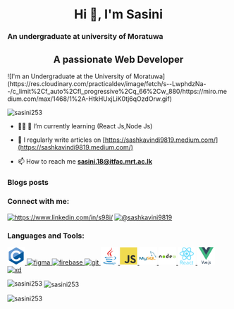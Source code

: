 <h1 align="center">Hi 👋, I'm Sasini</h1>
<h3> An undergraduate at university of Moratuwa</h3>
<h2 align="center">A passionate Web Developer</h2>
![I'm an Undergraduate at the University of Moratuwa](https://res.cloudinary.com/practicaldev/image/fetch/s--LwphdzNa--/c_limit%2Cf_auto%2Cfl_progressive%2Cq_66%2Cw_880/https://miro.medium.com/max/1468/1%2A-HtkHUxjLiK0tj6qOzdOrw.gif)


<p align="left"> <img src="https://komarev.com/ghpvc/?username=sasini253&label=Profile%20views&color=0e75b6&style=flat" alt="sasini253" /> </p>

- 👨‍💻 🌱 I’m currently learning (React Js,Node Js)

- 📝 I regularly write articles on [https://sashkavindi9819.medium.com/](https://sashkavindi9819.medium.com/)

- 📫 How to reach me **sasini.18@itfac.mrt.ac.lk**

### Blogs posts
<!-- BLOG-POST-LIST:START -->
<!-- BLOG-POST-LIST:END -->

<h3 align="left">Connect with me:</h3>
<p align="left">
<a href="https://linkedin.com/in/https://www.linkedin.com/in/s98i/" target="blank"><img align="center" src="https://raw.githubusercontent.com/rahuldkjain/github-profile-readme-generator/master/src/images/icons/Social/linked-in-alt.svg" alt="https://www.linkedin.com/in/s98i/" height="30" width="40" /></a>
<a href="https://medium.com/@sashkavini9819" target="blank"><img align="center" src="https://raw.githubusercontent.com/rahuldkjain/github-profile-readme-generator/master/src/images/icons/Social/medium.svg" alt="@sashkavini9819" height="30" width="40" /></a>
</p>

<h3 align="left">Languages and Tools:</h3>
<p align="left"> <a href="https://www.cprogramming.com/" target="_blank"> <img src="https://raw.githubusercontent.com/devicons/devicon/master/icons/c/c-original.svg" alt="c" width="40" height="40"/> </a> <a href="https://www.figma.com/" target="_blank"> <img src="https://www.vectorlogo.zone/logos/figma/figma-icon.svg" alt="figma" width="40" height="40"/> </a> <a href="https://firebase.google.com/" target="_blank"> <img src="https://www.vectorlogo.zone/logos/firebase/firebase-icon.svg" alt="firebase" width="40" height="40"/> </a> <a href="https://git-scm.com/" target="_blank"> <img src="https://www.vectorlogo.zone/logos/git-scm/git-scm-icon.svg" alt="git" width="40" height="40"/> </a> <a href="https://www.java.com" target="_blank"> <img src="https://raw.githubusercontent.com/devicons/devicon/master/icons/java/java-original.svg" alt="java" width="40" height="40"/> </a> <a href="https://developer.mozilla.org/en-US/docs/Web/JavaScript" target="_blank"> <img src="https://raw.githubusercontent.com/devicons/devicon/master/icons/javascript/javascript-original.svg" alt="javascript" width="40" height="40"/> </a> <a href="https://www.mysql.com/" target="_blank"> <img src="https://raw.githubusercontent.com/devicons/devicon/master/icons/mysql/mysql-original-wordmark.svg" alt="mysql" width="40" height="40"/> </a> <a href="https://nodejs.org" target="_blank"> <img src="https://raw.githubusercontent.com/devicons/devicon/master/icons/nodejs/nodejs-original-wordmark.svg" alt="nodejs" width="40" height="40"/> </a> <a href="https://reactjs.org/" target="_blank"> <img src="https://raw.githubusercontent.com/devicons/devicon/master/icons/react/react-original-wordmark.svg" alt="react" width="40" height="40"/> </a> <a href="https://vuejs.org/" target="_blank"> <img src="https://raw.githubusercontent.com/devicons/devicon/master/icons/vuejs/vuejs-original-wordmark.svg" alt="vuejs" width="40" height="40"/> </a> <a href="https://www.adobe.com/products/xd.html" target="_blank"> <img src="https://cdn.worldvectorlogo.com/logos/adobe-xd.svg" alt="xd" width="40" height="40"/> </a> </p>

<p><img align="left" src="https://github-readme-stats.vercel.app/api/top-langs?username=sasini253&show_icons=true&locale=en&layout=compact" alt="sasini253" /></p>

<p>&nbsp;<img align="center" src="https://github-readme-stats.vercel.app/api?username=sasini253&show_icons=true&locale=en" alt="sasini253" /></p>

<p><img align="center" src="https://github-readme-streak-stats.herokuapp.com/?user=sasini253&" alt="sasini253" /></p>
